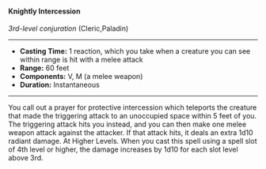 #### Knightly Intercession
*3rd-level conjuration* (Cleric,Paladin)
___
- **Casting Time:** 1 reaction, which you take when a creature you can see within range is hit with a melee attack
- **Range:** 60 feet
- **Components:** V, M (a melee weapon)
- **Duration:** Instantaneous
---
You call out a prayer for protective intercession
which teleports the creature that made the
triggering attack to an unoccupied space
within 5 feet of you. The triggering attack
hits you instead, and you can then make
one melee weapon attack against the
attacker. If that attack hits, it deals an
extra 1d10 radiant damage.
At Higher Levels.  When you cast this
spell using a spell slot of 4th level or higher,
the damage increases by 1d10 for each slot level
above 3rd. 
